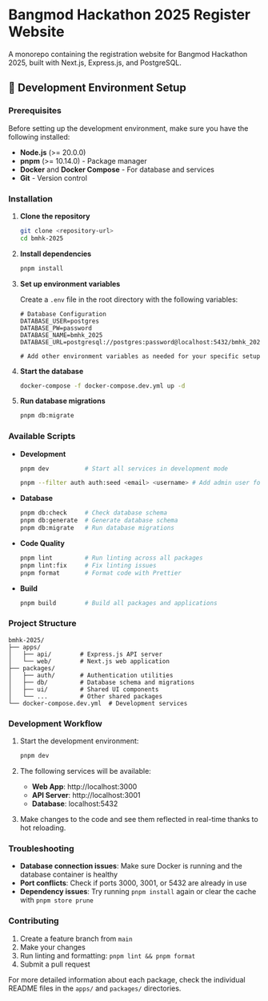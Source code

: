 # Bangmod Hackathon 2025 Register Website

A monorepo containing the registration website for Bangmod Hackathon 2025, built with Next.js, Express.js, and PostgreSQL.

## 🚀 Development Environment Setup

### Prerequisites

Before setting up the development environment, make sure you have the following installed:

- **Node.js** (>= 20.0.0)
- **pnpm** (>= 10.14.0) - Package manager
- **Docker** and **Docker Compose** - For database and services
- **Git** - Version control

### Installation

1. **Clone the repository**

   ```bash
   git clone <repository-url>
   cd bmhk-2025
   ```

2. **Install dependencies**

   ```bash
   pnpm install
   ```

3. **Set up environment variables**

   Create a `.env` file in the root directory with the following variables:

   ```env
   # Database Configuration
   DATABASE_USER=postgres
   DATABASE_PW=password
   DATABASE_NAME=bmhk_2025
   DATABASE_URL=postgresql://postgres:password@localhost:5432/bmhk_2025

   # Add other environment variables as needed for your specific setup
   ```

4. **Start the database**

   ```bash
   docker-compose -f docker-compose.dev.yml up -d
   ```

5. **Run database migrations**
   ```bash
   pnpm db:migrate
   ```

### Available Scripts

- **Development**

  ```bash
  pnpm dev          # Start all services in development mode
  ```

  ```bash
  pnpm --filter auth auth:seed <email> <username> # Add admin user for staffapp
  ```

- **Database**

  ```bash
  pnpm db:check     # Check database schema
  pnpm db:generate  # Generate database schema
  pnpm db:migrate   # Run database migrations
  ```

- **Code Quality**

  ```bash
  pnpm lint         # Run linting across all packages
  pnpm lint:fix     # Fix linting issues
  pnpm format       # Format code with Prettier
  ```

- **Build**
  ```bash
  pnpm build        # Build all packages and applications
  ```

### Project Structure

```
bmhk-2025/
├── apps/
│   ├── api/        # Express.js API server
│   └── web/        # Next.js web application
├── packages/
│   ├── auth/       # Authentication utilities
│   ├── db/         # Database schema and migrations
│   ├── ui/         # Shared UI components
│   └── ...         # Other shared packages
└── docker-compose.dev.yml  # Development services
```

### Development Workflow

1. Start the development environment:

   ```bash
   pnpm dev
   ```

2. The following services will be available:
   - **Web App**: http://localhost:3000
   - **API Server**: http://localhost:3001
   - **Database**: localhost:5432

3. Make changes to the code and see them reflected in real-time thanks to hot reloading.

### Troubleshooting

- **Database connection issues**: Make sure Docker is running and the database container is healthy
- **Port conflicts**: Check if ports 3000, 3001, or 5432 are already in use
- **Dependency issues**: Try running `pnpm install` again or clear the cache with `pnpm store prune`

### Contributing

1. Create a feature branch from `main`
2. Make your changes
3. Run linting and formatting: `pnpm lint && pnpm format`
4. Submit a pull request

For more detailed information about each package, check the individual README files in the `apps/` and `packages/` directories.
